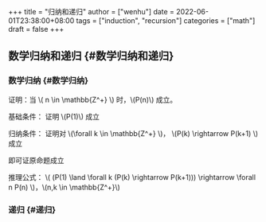 +++
title = "归纳和递归"
author = ["wenhu"]
date = 2022-06-01T23:38:00+08:00
tags = ["induction", "recursion"]
categories = ["math"]
draft = false
+++

## 数学归纳和递归 {#数学归纳和递归}


### 数学归纳 {#数学归纳}

证明：当 \\( n \in \mathbb{Z^+} \\) 时，\\(P(n)\\) 成立。

基础条件： 证明 \\(P(1)\\) 成立

归纳条件： 证明对 \\(\forall k \in \mathbb{Z^+}  \\)， \\(P(k) \rightarrow P(k+1) \\) 成立

即可证原命题成立

推理公式： \\( (P(1) \land \forall k (P(k) \rightarrow P(k+1))) \rightarrow \forall n P(n)  \\)，\\(n,k \in \mathbb{Z^+}\\)


### 递归 {#递归}
